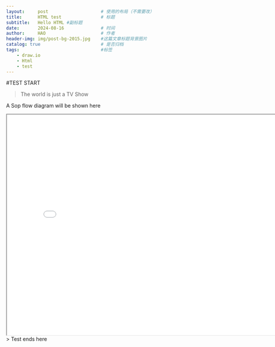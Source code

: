 ```yaml
---
layout:     post   				    # 使用的布局（不需要改）
title:      HTML test				# 标题 
subtitle:   Hello HTML #副标题
date:       2024-08-16				# 时间
author:     HAO						# 作者
header-img: img/post-bg-2015.jpg 	#这篇文章标题背景图片
catalog: true 						# 是否归档
tags:								#标签
    - draw.io
    - Html
    - test
---
```

#TEST START
>The world is just a TV Show

A Sop flow diagram will be shown here
<iframe src="_drawio/sop.html" width="800" height="600"></iframe>
> 
Test ends here